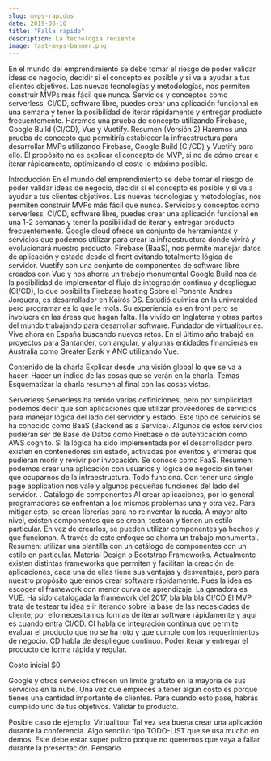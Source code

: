 ```yaml
---
slug: mvps-rapidos
date: 2019-08-10
title: "Falla rapido"
description: La tecnologia reciente
image: fast-mvps-banner.png
---
```


En el mundo del emprendimiento se debe tomar el riesgo de poder validar ideas de negocio, decidir si el concepto es posible y si va a ayudar a tus clientes objetivos. Las  nuevas tecnologías y metodologías, nos permiten construir MVPs más fácil que nunca. Servicios y conceptos como serverless, CI/CD, software libre, puedes crear una aplicación funcional en una semana y tener la posibilidad de iterar rápidamente y entregar producto frecuentemente. Haremos una prueba de concepto utilizando Firebase, Google Build (CI/CD), Vue y Vuetify. 
Resumen (Versión 2)
Haremos una prueba de concepto que permitiría establecer la infraestructura para desarrollar MVPs utilizando Firebase, Google Build (CI/CD) y Vuetify para ello. El propósito no es explicar el concepto de MVP, si no de cómo crear e iterar rápidamente, optimizando el coste lo máximo posible. 

Introducción
En el mundo del emprendimiento se debe tomar el riesgo de poder validar ideas de negocio, decidir si el concepto es posible y si va a ayudar a tus clientes objetivos. Las  nuevas tecnologías y metodologías, nos permiten construir MVPs más fácil que nunca. Servicios y conceptos como serverless, CI/CD, software libre, puedes crear una aplicación funcional en una 1-2 semanas y tener la posibilidad de iterar y entregar producto frecuentemente.
Google cloud ofrece un conjunto de herramientas y servicios que podemos utilizar para crear la infraestructura donde vivirá y evolucionará nuestro producto. 
Firebase (BaaS),  nos permite manejar datos de aplicación y estado desde el front evitando totalmente lógica de servidor. 
Vuetify son una conjunto de componentes de software libre creados con Vue y nos ahorra un trabajo monumental
Google Build nos da la posibilidad de implementar el flujo de integración continua y despliegue (CI/CD), lo que posibilita 
Firebase hosting 
Sobre el Ponente
Andres Jorquera, es desarrollador en Kairós DS. Estudió química en la universidad pero programar es lo que le mola. Su experiencia es en front pero se involucra en las áreas que hagan falta. Ha vivido en Inglaterra y otras partes del mundo trabajando para desarrollar software. Fundador de virtualitour.es. Vive ahora en España buscando nuevos retos. En el último año trabajó en proyectos para Santander, con angular, y algunas entidades financieras en Australia como Greater Bank y ANC utilizando Vue. 

Contenido de la charla
Explicar desde una visión global lo que se va a hacer.
Hacer un indice de las cosas que se verán en la charla.
Temas
Esquematizar la charla
resumen al final con las cosas vistas.

Serverless
Serverless ha tenido varias definiciones, pero por simplicidad podemos decir que son aplicaciones que utilizar proveedores de servicios para manejar lógica del lado del servidor y estado. Este tipo de servicios se ha conocido como BaaS (Backend as a Service). Algunos de estos servicios pudieran ser de Base de Datos como Firebase o de autenticación como AWS cognito. 
Si la lógica ha sido implementada por el desarrollador pero existen en contenedores sin estado, activadas por eventos y efímeras que pudieran morir y revivir por invocación. Se conoce como FaaS. 
Resumen: podemos crear una aplicación con usuarios y lógica de negocio sin tener que ocuparnos de la infraestructura. Todo funciona. Con tener una single page application nos vale y algunos pequeñas funciones del lado del servidor. . 
Catálogo de componentes
Al crear aplicaciones, por lo general programadores se enfrentan a los mismos problemas una y otra vez. Para mitigar esto, se crean librerías para no reinventar la rueda. 
A mayor alto nivel, existen componentes que se crean, testean y tienen un estilo particular. En vez de crearlos, se pueden utilizar componentes ya hechos y que funcionan. 
A través de este enfoque se ahorra un trabajo monumental. 
Resumen: utilizar una plantilla con un catálogo de componentes con un estilo en particular. Material Design o Bootstrap
Frameworks.
Actualmente existen distintas frameworks que permiten y facilitan la creación de aplicaciones, cada una de ellas tiene sus ventajas y desventajas, pero para nuestro propósito queremos crear software rápidamente. Pues la idea es escoger el framework con menor curva de aprendizaje. 
La ganadora es VUE. Ha sido catalogada la framework del 2017, bla bla bla
CI/CD
El MVP trata de testear tu idea e ir iterando sobre la base de las necesidades de cliente, por ello necesitamos formas de iterar software rápidamente y aquí es cuando entra CI/CD. CI habla de integración continua que permite evaluar el producto que no se ha roto y que cumple con los requerimientos de negocio. CD habla de despliegue continuo. Poder iterar y entregar el producto de forma rápida y regular.


Costo inicial
$0

Google y otros servicios ofrecen un límite gratuito en la mayoría de sus servicios en la nube. Una vez que empieces a tener algún costo es porque tienes una cantidad importante de clientes. Para cuando esto pase, habrás cumplido uno de tus objetivos. Validar tu producto. 

Posible caso de ejemplo: Virtualitour
Tal vez sea buena crear una aplicación durante la conferencia. Algo sencillo tipo TODO-LIST que se usa mucho en demos. Este debe estar super pulcro porque no queremos que vaya a fallar durante la presentación. Pensarlo


